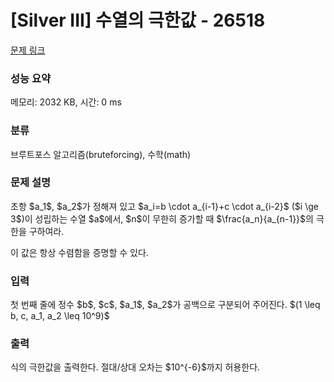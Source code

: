 # [Silver III] 수열의 극한값 - 26518 

[문제 링크](https://www.acmicpc.net/problem/26518) 

### 성능 요약

메모리: 2032 KB, 시간: 0 ms

### 분류

브루트포스 알고리즘(bruteforcing), 수학(math)

### 문제 설명

<p>초항 $a_1$, $a_2$가 정해져 있고 $a_i=b \cdot a_{i-1}+c \cdot a_{i-2}$ ($i \ge 3$)이 성립하는 수열 $a$에서, $n$이 무한히 증가할 때 $\frac{a_n}{a_{n-1}}$의 극한을 구하여라. </p>

<p>이 값은 항상 수렴함을 증명할 수 있다.</p>

### 입력 

 <p>첫 번째 줄에 정수 $b$, $c$, $a_1$, $a_2$가 공백으로 구분되어 주어진다. $(1 \leq b, c, a_1, a_2 \leq 10^9)$</p>

### 출력 

 <p>식의 극한값을 출력한다. 절대/상대 오차는 $10^{-6}$까지 허용한다.</p>

